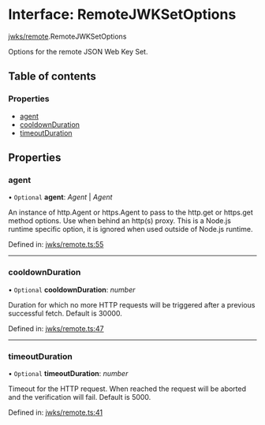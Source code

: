 # Interface: RemoteJWKSetOptions

[jwks/remote](../modules/jwks_remote.md).RemoteJWKSetOptions

Options for the remote JSON Web Key Set.

## Table of contents

### Properties

- [agent](jwks_remote.remotejwksetoptions.md#agent)
- [cooldownDuration](jwks_remote.remotejwksetoptions.md#cooldownduration)
- [timeoutDuration](jwks_remote.remotejwksetoptions.md#timeoutduration)

## Properties

### agent

• `Optional` **agent**: *Agent* \| *Agent*

An instance of http.Agent or https.Agent to pass to the http.get or
https.get method options. Use when behind an http(s) proxy.
This is a Node.js runtime specific option, it is ignored
when used outside of Node.js runtime.

Defined in: [jwks/remote.ts:55](https://github.com/panva/jose/blob/v3.11.2/src/jwks/remote.ts#L55)

___

### cooldownDuration

• `Optional` **cooldownDuration**: *number*

Duration for which no more HTTP requests will be triggered
after a previous successful fetch. Default is 30000.

Defined in: [jwks/remote.ts:47](https://github.com/panva/jose/blob/v3.11.2/src/jwks/remote.ts#L47)

___

### timeoutDuration

• `Optional` **timeoutDuration**: *number*

Timeout for the HTTP request. When reached the request will be
aborted and the verification will fail. Default is 5000.

Defined in: [jwks/remote.ts:41](https://github.com/panva/jose/blob/v3.11.2/src/jwks/remote.ts#L41)
